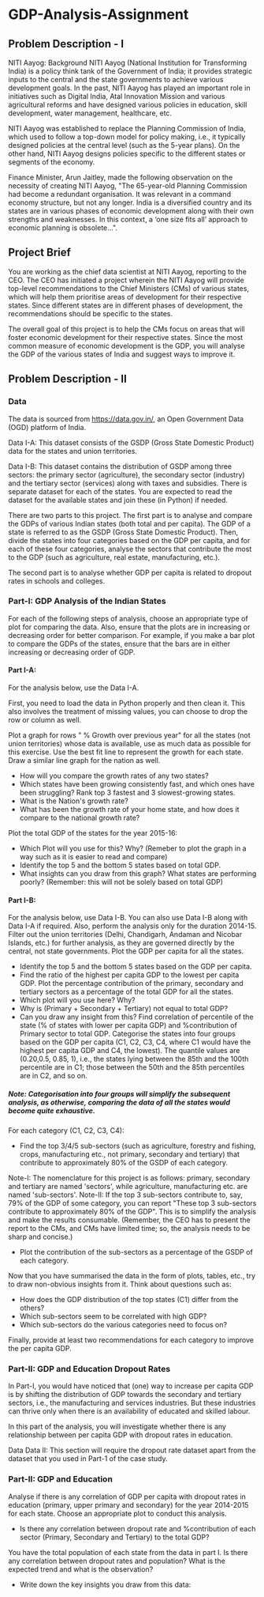 # GDP-Analysis-Assignment
## Problem Description - I
NITI Aayog: Background
NITI Aayog (National Institution for Transforming India) is a policy think tank of the Government of India; it provides strategic inputs to the central and the state governments to achieve various development goals. In the past, NITI Aayog has played an important role in initiatives such as Digital India, Atal Innovation Mission and various agricultural reforms and have designed various policies in education, skill development, water management, healthcare, etc. 

 

NITI Aayog was established to replace the Planning Commission of India, which used to follow a top-down model for policy making, i.e., it typically designed policies at the central level (such as the 5-year plans). On the other hand, NITI Aayog designs policies specific to the different states or segments of the economy.

 

Finance Minister, Arun Jaitley, made the following observation on the necessity of creating NITI Aayog, "The 65-year-old Planning Commission had become a redundant organisation. It was relevant in a command economy structure, but not any longer. India is a diversified country and its states are in various phases of economic development along with their own strengths and weaknesses. In this context, a ‘one size fits all’ approach to economic planning is obsolete...".

 

## Project Brief
You are working as the chief data scientist at NITI Aayog, reporting to the CEO. The CEO has initiated a project wherein the NITI Aayog will provide top-level recommendations to the Chief Ministers (CMs) of various states, which will help them prioritise areas of development for their respective states. Since different states are in different phases of development, the recommendations should be specific to the states.

 

The overall goal of this project is to help the CMs focus on areas that will foster economic development for their respective states. Since the most common measure of economic development is the GDP, you will analyse the GDP of the various states of India and suggest ways to improve it.

## Problem Description - II
### Data
The data is sourced from https://data.gov.in/, an Open Government Data (OGD) platform of India. 

Data I-A: This dataset consists of the GSDP (Gross State Domestic Product) data for the states and union territories.

Data I-B: This dataset contains the distribution of GSDP among three sectors: the primary sector (agriculture), the secondary sector (industry) and the tertiary sector (services) along with taxes and subsidies. There is separate dataset for each of the states. You are expected to read the dataset for the available states and join these (in Python) if needed.

There are two parts to this project. 
The first part is to analyse and compare the GDPs of various Indian states (both total and per capita). The GDP of a state is referred to as the GSDP (Gross State Domestic Product). Then, divide the states into four categories based on the GDP per capita, and for each of these four categories, analyse the sectors that contribute the most to the GDP (such as agriculture, real estate, manufacturing, etc.).

The second part is to analyse whether GDP per capita is related to dropout rates in schools and colleges.

### Part-I: GDP Analysis of the Indian States
For each of the following steps of analysis, choose an appropriate type of plot for comparing the data. Also, ensure that the plots are in increasing or decreasing order for better comparison. For example, if you make a bar plot to compare the GDPs of the states, ensure that the bars are in either increasing or decreasing order of GDP.

 

#### Part I-A:

For the analysis below, use the Data I-A.

First, you need to load the data in Python properly and then clean it. This also involves the treatment of missing values, you can choose to drop the row or column as well. 

Plot a graph for rows " % Growth over previous year" for all the states (not union territories) whose data is available, use as much data as possible for this exercise. Use the best fit line to represent the growth for each state. Draw a similar line graph for the nation as well.

- How will you compare the growth rates of any two states?
- Which states have been growing consistently fast, and which ones have been struggling? Rank top 3 fastest and 3 slowest-growing states.
- What is the Nation's growth rate?
- What has been the growth rate of your home state, and how does it compare to the national growth rate?

Plot the total GDP of the states for the year 2015-16:

- Which Plot will you use for this? Why? (Remeber to plot the graph in a way such as it is easier to read and compare)
- Identify the top 5 and the bottom 5 states based on total GDP.
- What insights can you draw from this graph? What states are performing poorly? (Remember: this will not be solely based on total GDP)

 

 

#### Part I-B:

For the analysis below, use Data I-B. You can also use Data I-B along with Data I-A if required. Also, perform the analysis only for the duration 2014-15. 
Filter out the union territories (Delhi, Chandigarh, Andaman and Nicobar Islands, etc.) for further analysis, as they are governed directly by the central, not state governments.
Plot the GDP per capita for all the states.
 - Identify the top 5 and the bottom 5 states based on the GDP per capita.
 - Find the ratio of the highest per capita GDP to the lowest per capita GDP.
Plot the percentage contribution of the primary, secondary and tertiary sectors as a percentage of the total GDP for all the states.
 - Which plot will you use here? Why?
 - Why is (Primary + Secondary + Tertiary) not equal to total GDP?
 - Can you draw any insight from this? Find correlation of percentile of the state (% of states with lower per capita GDP) and %contribution of Primary sector to total GDP.
Categorise the states into four groups based on the GDP per capita (C1, C2, C3, C4, where C1 would have the highest per capita GDP and C4, the lowest). The quantile values are (0.20,0.5, 0.85, 1), i.e., the states lying between the 85th and the 100th percentile are in C1; those between the 50th and the 85th percentiles are in C2, and so on.
##### Note: Categorisation into four groups will simplify the subsequent analysis, as otherwise, comparing the data of all the states would become quite exhaustive.
For each category (C1, C2, C3, C4):
 - Find the top 3/4/5 sub-sectors (such as agriculture, forestry and fishing, crops, manufacturing etc., not primary, secondary and tertiary) that contribute to approximately 80% of the GSDP of each category.

 Note-I: The nomenclature for this project is as follows: primary, secondary and tertiary are named 'sectors', while agriculture, manufacturing etc. are named 'sub-sectors'.
 Note-II: If the top 3 sub-sectors contribute to, say, 79% of the GDP of some category, you can report "These top 3 sub-sectors contribute to approximately 80% of the GDP". This is to simplify the analysis and make the results consumable. (Remember, the CEO has to present the report to the CMs, and CMs have limited time; so, the analysis needs to be sharp and concise.)

 - Plot the contribution of the sub-sectors as a percentage of the GSDP of each category.  

Now that you have summarised the data in the form of plots, tables, etc., try to draw non-obvious insights from it. Think about questions such as:

- How does the GDP distribution of the top states (C1) differ from the others?
- Which sub-sectors seem to be correlated with high GDP?
- Which sub-sectors do the various categories need to focus on? 
 
Finally, provide at least two recommendations for each category to improve the per capita GDP.
 

### Part-II: GDP and Education Dropout Rates
In Part-I, you would have noticed that (one) way to increase per capita GDP is by shifting the distribution of GDP towards the secondary and tertiary sectors, i.e., the manufacturing and services industries. But these industries can thrive only when there is an availability of educated and skilled labour.

In this part of the analysis, you will investigate whether there is any relationship between per capita GDP with dropout rates in education.

Data
Data II: This section will require the dropout rate dataset apart from the dataset that you used in Part-1 of the case study. 

 
### Part-II: GDP and Education

Analyse if there is any correlation of GDP per capita with dropout rates in education (primary, upper primary and secondary) for the year 2014-2015 for each state. Choose an appropriate plot to conduct this analysis.
 - Is there any correlation between dropout rate and %contribution of each sector (Primary, Secondary and Tertiary) to the total GDP?

You have the total population of each state from the data in part I. Is there any correlation between dropout rates and population? What is the expected trend and what is the observation?

- Write down the key insights you draw from this data:

